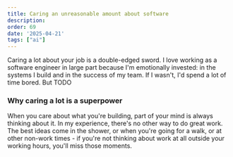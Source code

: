 ```yaml
---
title: Caring an unreasonable amount about software
description: 
order: 69
date: '2025-04-21'
tags: ["ai"]
---
```


Caring a lot about your job is a double-edged sword. I love working as a software engineer in large part because I'm emotionally invested: in the systems I build and in the success of my team. If I wasn't, I'd spend a lot of time bored. But TODO

### Why caring a lot is a superpower

When you care about what you're building, part of your mind is always thinking about it. In my experience, there's no other way to do great work. The best ideas come in the shower, or when you're going for a walk, or at other non-work times - if you're not thinking about work at all outside your working hours, you'll miss those moments. 